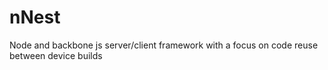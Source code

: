 nNest
=====

Node and backbone js server/client framework with a focus on code reuse between device builds